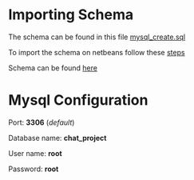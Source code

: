 # Importing Schema

The schema can be found in this file [mysql_create.sql](mysql_create.sql)

To import the schema on netbeans follow these [steps](https://netbeans.org/kb/docs/ide/mysql.html)

Schema can be found [here](https://www.dbdesigner.net/designer/schema/227127)

# Mysql Configuration

Port: **3306** (*default*)

Database name: **chat_project**

User name: **root**

Password: **root**